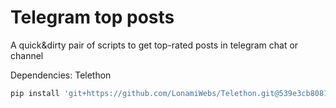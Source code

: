 # Telegram top posts

A quick&amp;dirty pair of scripts to get top-rated posts in telegram chat or channel

Dependencies: Telethon
```sh
pip install 'git+https://github.com/LonamiWebs/Telethon.git@539e3cb8081acbd9a5cc7a61c0731ca62842597e'
```
